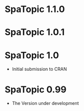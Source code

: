 # SpaTopic 1.1.0

# SpaTopic 1.0.1

# SpaTopic 1.0

* Initial submission to CRAN

# SpaTopic 0.99

* The Version under development
